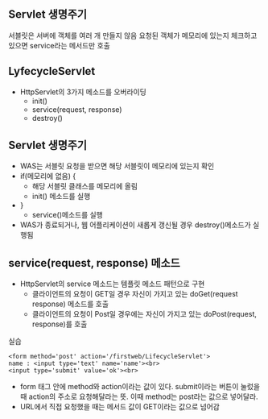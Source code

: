 Servlet 생명주기
-----------

서블릿은 서버에 객체를 여러 개 만들지 않음
요청된 객체가 메모리에 있는지 체크하고 있으면 service라는 메서드만 호출

LyfecycleServlet
----------------
- HttpServlet의 3가지 메소드를 오버라이딩
	- init()
	- service(request, response)
	- destroy()

Servlet 생명주기
----------
- WAS는 서블릿 요청을 받으면 해당 서블릿이 메모리에 있는지 확인
- if(메모리에 없음) {
	- 해당 서블릿 클래스를 메모리에 올림
	- init() 메소드를 실행
- }
	- service()메소드를 실행
- WAS가 종료되거나, 웹 어플리케이션이 새롭게 갱신될 경우 destroy()메소드가 실행됨
  
service(request, response) 메소드
----------------
- HttpServlet의 service 메소드는 템플릿 메소드 패턴으로 구현
	- 클라이언트의 요청이 GET일 경우 자신이 가지고 있는 doGet(request response) 메소드를 호출
	- 클라이언트의 요청이 Post일 경우에는 자신이 가지고 있는 doPost(request, response)를 호출

  
실습
```
<form method='post' action='/firstweb/LifecycleServlet'>
name : <input type='text' name='name'><br>
<input type='submit' value='ok'><br>
```
- form 태그 안에 method와 action이라는 값이 있다. submit이라는 버튼이 눌렀을 때 action의 주소로 요청해달라는 뜻. 이때 method는 post라는 값으로 넣어달라. 
- URL에서 직접 요청했을 때는 메서드 값이 GET이라는 값으로 넘어감
